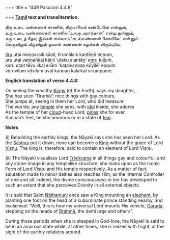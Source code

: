 +++
title = "449 Pasuram 4.4.8"

+++
**[Tamil](/definition/tamil#history "show Tamil definitions") text and transliteration:**

திரு உடை மன்னரைக் காணில், திருமாலைக் கண்டேனே என்னும்,  
உரு உடை வண்ணங்கள் காணில் 'உலகு அளந்தான்' என்று துள்ளும்,  
கரு உடைத் தேவு இல்கள் எல்லாம் 'கடல்வண்ணன் கோயிலே' என்னும்  
வெருவிலும் வீழ்விலும் ஓவாள் கண்ணன் கழல்கள் விரும்புமே.

[tiru](/definition/tiru#history "show tiru definitions") uṭai maṉṉaraik kāṇil, tirumālaik kaṇṭēṉē eṉṉum,  
uru uṭai vaṇṇaṅkaḷ kāṇil 'ulaku aḷantāṉ' eṉṟu tuḷḷum,  
karu uṭait tēvu ilkaḷ ellām 'kaṭalvaṇṇaṉ kōyilē' eṉṉum  
veruvilum vīḻvilum ōvāḷ kaṇṇaṉ kaḻalkaḷ virumpumē.

**English translation of verse 4.4.8:**

On seeing the wealthy [Kings](/definition/king#history "show Kings definitions") (of the Earth), says my daughter,  
She has seen ‘Tirumāl’; nice things with gay colours,  
She jumps at, seeing in them her Lord, who did measure  
The worlds; any [temple](/definition/temple#history "show temple definitions") she sees, with [idol](/definition/idol#history "show idol definitions") inside, she adores  
As the temple of her [cloud](/definition/cloud#history "show cloud definitions")-hued Lord; [pines](/definition/pine#history "show pines definitions") she for ever,  
Kaṇṇaṉ’s feet, be she amorous or in a state of [fear](/definition/fear#history "show fear definitions").

**Notes**

\(i\) Beholding the earthly kings, the Nāyakī says she has seen her Lord. As the [Śāstras](/definition/shastra#vaishnavism "show Śāstras definitions") put it down, none can become a [King](/definition/king#history "show King definitions") without the grace of Lord [Viṣṇu](/definition/vishnu#vaishnavism "show Viṣṇu definitions"). The king is, therefore, said to contain an element of Lord Viṣṇu.

\(ii\) The Nāyakī visualises Lord [Trivikrama](/definition/trivikrama#vaishnavism "show Trivikrama definitions") in all things gay and colourful, and any stone-image in any templelike structure, she looks upon as the Iconic Form of Lord Viṣṇu and His temple respectively. As a matter of fact, salutation made to minor deities also reaches Him, as the Internal Controller of one and all. Indeed, the divine consciousness in her has developed to such an extent that she perceives Divinity in all external objects.

It is said that Saint [Nāthamuni](/definition/nathamuni#vaishnavism "show Nāthamuni definitions") once saw a King mounting an [elephant](/definition/elephant#history "show elephant definitions"), by planting one foot on the head of a subordinate prince standing nearby, and exclaimed: “Well, this is how my universal Lord mounts His vehicle, [Garuḍa](/definition/garuda#vaishnavism "show Garuḍa definitions"), stepping on the heads of [Brahmā](/definition/brahma#vaishnavism "show Brahmā definitions"), the demi urge and others”.

During those periods when she is steeped in God-love, the Nāyakī is said to be in an amorous state while, at other times, she is seized with fright, at the sight of the earthly relations around.


